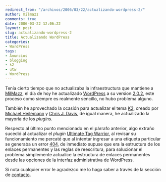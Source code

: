 ```yaml
---
redirect_from: "/archivos/2006/03/22/actualizando-wordpress-2/"
author: milmazz
comments: true
date: 2006-03-22 12:06:22
layout: post
slug: actualizando-wordpress-2
title: Actualizando WordPress
categories:
- WordPress
tags:
- Anuncios
- blogging
- k2
- utw
- WordPress
---
```


Tenía cierto tiempo que no actualizaba la infraestructura que mantiene a [MilMazz](http://blog.milmazz.com.ve), el día de hoy he actualizado [WordPress](http://wordpress.org/) a su version [2.0.2](http://wordpress.org/development/2006/03/security-202/), este proceso como siempre es realmente sencillo, no hubo problema alguno.

También he aprovechado la ocasión para actualizar el tema [K2](http://www.getk2.com), creado por [Michael Heilemann](http://binarybonsai.com/) y [Chris J. Davis](http://www.chrisjdavis.org/), de igual manera, he actualizado la mayoría de los _plugins_.

Respecto al último punto mencionado en el párrafo anterior, algo extraño sucedió al actualizar el _plugin_ [Ultimate Tag Warrior](http://www.neato.co.nz/ultimate-tag-warrior), al revisar su funcionamiento me percaté que al intentar ingresar a una etiqueta particular se generaba un error [404](http://es.wikipedia.org/wiki/Error_404), de inmediato supuse que era la estructura de los enlaces permanentes y las reglas de reescritura, para solucionar el problema simplemente actualice la estructura de enlaces permanentes desde las opciones de la interfaz administrativa de WordPress.

Si nota cualquier error le agradezco me lo haga saber a través de la sección de [contacto](http://blog.milmazz.com.ve/contacto/).